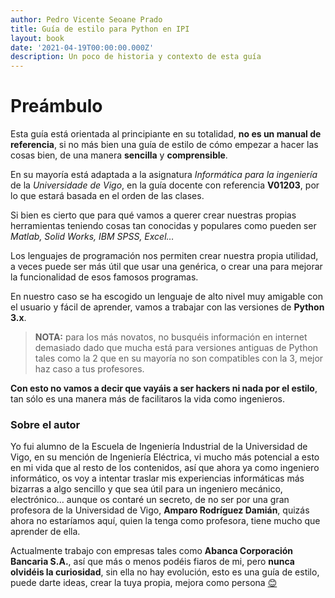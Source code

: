 ```yaml
---
author: Pedro Vicente Seoane Prado
title: Guía de estilo para Python en IPI
layout: book
date: '2021-04-19T00:00:00.000Z'
description: Un poco de historia y contexto de esta guía
---
```


# Preámbulo

Esta guía está orientada al principiante en su totalidad, **no es un manual de referencia**, si no más bien una guía de estilo de cómo empezar a hacer las cosas bien, de una manera **sencilla** y **comprensible**.

En su mayoría está adaptada a la asignatura _Informática para la ingeniería_ de la _Universidade de Vigo_, en la guía docente con referencia **V01203**, por lo que estará basada en el orden de las clases.

Si bien es cierto que para qué vamos a querer crear nuestras propias herramientas teniendo cosas tan conocidas y populares como pueden ser _Matlab, Solid Works, IBM SPSS, Excel…_

Los lenguajes de programación nos permiten crear nuestra propia utilidad, a veces puede ser más útil que usar una genérica, o crear una para mejorar la funcionalidad de esos famosos programas.

En nuestro caso se ha escogido un lenguaje de alto nivel muy amigable con el usuario y fácil de aprender, vamos a trabajar con las versiones de **Python 3.x**.

> **NOTA:** para los más novatos, no busquéis información en internet demasiado dado que mucha está para versiones antiguas de Python tales como la 2 que en su mayoría no son compatibles con la 3, mejor haz caso a tus profesores.

**Con esto no vamos a decir que vayáis a ser hackers ni nada por el estilo**, tan sólo es una manera más de facilitaros la vida como ingenieros.

### Sobre el autor

Yo fui alumno de la Escuela de Ingeniería Industrial de la Universidad de Vigo, en su mención de Ingeniería Eléctrica, vi mucho más potencial a esto en mi vida que al resto de los contenidos, así que ahora ya como ingeniero informático, os voy a intentar traslar mis experiencias informáticas más bizarras a algo sencillo y que sea útil para un ingeniero mecánico, electrónico… aunque os contaré un secreto, de no ser por una gran profesora de la Universidad de Vigo, **Amparo Rodríguez Damián**, quizás ahora no estaríamos aquí, quien la tenga como profesora, tiene mucho que aprender de ella.

Actualmente trabajo con empresas tales como **Abanca Corporación Bancaria S.A.**, así que más o menos podéis fiaros de mi, pero **nunca olvidéis la curiosidad**, sin ella no hay evolución, esto es una guía de estilo, puede darte ideas, crear la tuya propia, mejora como persona [😊](https://emojiterra.com/es/sonrisa/)

